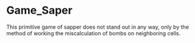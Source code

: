 # Game_Saper
This primitive game of sapper does not stand out in any way, only by the method of working the miscalculation of bombs on neighboring cells.

